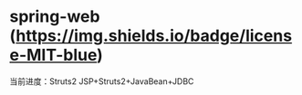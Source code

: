# spring-web (https://img.shields.io/badge/license-MIT-blue)
当前进度：Struts2 
JSP+Struts2+JavaBean+JDBC
